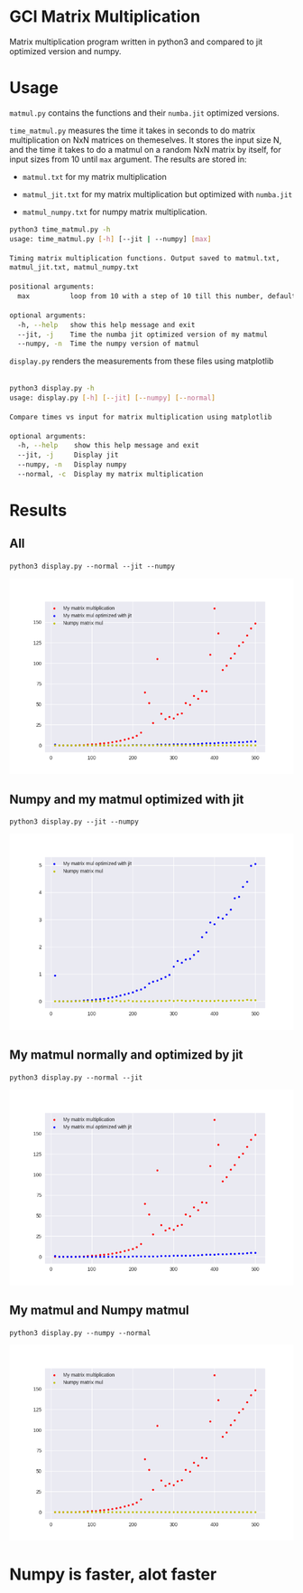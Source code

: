 # GCI Matrix Multiplication

Matrix multiplication program written in python3 and compared to jit optimized version and numpy.

# Usage

`matmul.py` contains the functions and their `numba.jit` optimized versions.

`time_matmul.py` measures the time it takes in seconds to do matrix multiplication on NxN matrices on themeselves. It stores the input size N, and the time it takes to do a matmul on a random NxN matrix by itself, for input sizes from 10 until `max` argument. The results are stored in:

* `matmul.txt` for my matrix multiplication

* `matmul_jit.txt` for my matrix multiplication but optimized with `numba.jit`

* `matmul_numpy.txt` for numpy matrix multiplication.

```bash
python3 time_matmul.py -h
usage: time_matmul.py [-h] [--jit | --numpy] [max]

Timing matrix multiplication functions. Output saved to matmul.txt,
matmul_jit.txt, matmul_numpy.txt

positional arguments:
  max          loop from 10 with a step of 10 till this number, default is 500

optional arguments:
  -h, --help   show this help message and exit
  --jit, -j    Time the numba jit optimized version of my matmul
  --numpy, -n  Time the numpy version of matmul
```

 `display.py` renders the measurements from these files using matplotlib

```bash

python3 display.py -h
usage: display.py [-h] [--jit] [--numpy] [--normal]

Compare times vs input for matrix multiplication using matplotlib

optional arguments:
  -h, --help    show this help message and exit
  --jit, -j     Display jit
  --numpy, -n   Display numpy
  --normal, -c  Display my matrix multiplication
```

# Results

## All

`python3 display.py --normal --jit --numpy`

![All.png](All.png)

## Numpy and my matmul optimized with jit

`python3 display.py --jit --numpy`

![NumpyJit.png](NumpyJit.png)

## My matmul normally and optimized by jit

`python3 display.py --normal --jit`

![JitNormal.png](JitNormal.png)

## My matmul and Numpy matmul

`python3 display.py --numpy --normal`

![NumpyNormal.png](NumpyNormal.png)

# Numpy is faster, alot faster



